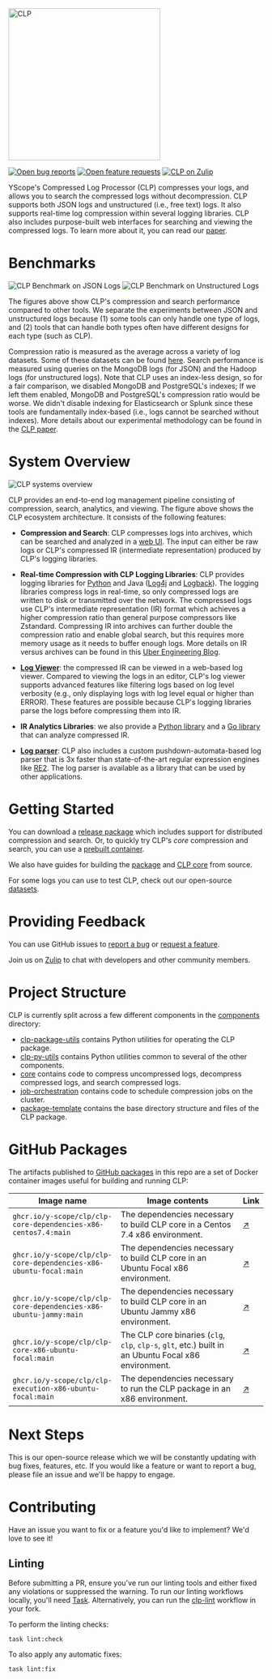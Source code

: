<img alt="CLP" src="https://yscope.com/img/clp-logo.png" width="300"/>

[![Open bug reports](https://img.shields.io/github/issues/y-scope/clp/bug?label=bugs)](https://github.com/y-scope/clp/issues?q=is%3Aissue+is%3Aopen+label%3Abug)
[![Open feature requests](https://img.shields.io/github/issues/y-scope/clp/enhancement?label=feature-requests)](https://github.com/y-scope/clp/issues?q=is%3Aissue+is%3Aopen+label%3Aenhancement)
[![CLP on Zulip](https://img.shields.io/badge/zulip-yscope--clp%20chat-1888FA?logo=zulip)](https://yscope-clp.zulipchat.com/) 

YScope's Compressed Log Processor (CLP) compresses your logs, and allows you to search the
compressed logs without decompression. CLP supports both JSON logs and unstructured (i.e., free
text) logs. It also supports real-time log compression within several logging libraries. CLP also
includes purpose-built web interfaces for searching and viewing the compressed logs. To learn more
about it, you can read our [paper][8].

# Benchmarks

![CLP Benchmark on JSON Logs](docs/img/clp-json-benchmark.png)
![CLP Benchmark on Unstructured Logs](docs/img/clp-unstructured-benchmark.png)

The figures above show CLP's compression and search performance compared to other tools. We separate
the experiments between JSON and unstructured logs because (1) some tools can only handle one type
of logs, and (2) tools that can handle both types often have different designs for each type (such
as CLP).

Compression ratio is measured as the average across a variety of log datasets. Some of these
datasets can be found [here](docs/src/Datasets.md). Search performance is measured using queries on the
MongoDB logs (for JSON) and the Hadoop logs (for unstructured logs). Note that CLP uses an
index-less design, so for a fair comparison, we disabled MongoDB and PostgreSQL's indexes; If we
left them enabled, MongoDB and PostgreSQL's compression ratio would be worse. We didn't disable
indexing for Elasticsearch or Splunk since these tools are fundamentally index-based (i.e., logs
cannot be searched without indexes). More details about our experimental methodology can be found in
the [CLP paper][8].

# System Overview

![CLP systems overview](docs/img/clp-complete-solution.png)

CLP provides an end-to-end log management pipeline consisting of compression, search, analytics, and
viewing. The figure above shows the CLP ecosystem architecture. It consists of the following
features:

- **Compression and Search**: CLP compresses logs into archives, which can be searched and analyzed
  in a [web UI](components/webui). The input can either be raw logs or CLP's compressed IR
  (intermediate representation) produced by CLP's logging libraries.

- **Real-time Compression with CLP Logging Libraries**: CLP provides logging libraries for
  [Python][9] and Java ([Log4j][10] and [Logback][11]). The logging libraries compress logs in
  real-time, so only compressed logs are written to disk or transmitted over the network. The
  compressed logs use CLP's intermediate representation (IR) format which achieves a higher
  compression ratio than general purpose compressors like Zstandard. Compressing IR into archives
  can further double the compression ratio and enable global search, but this requires more memory
  usage as it needs to buffer enough logs. More details on IR versus archives can be found in this
  [Uber Engineering Blog][12].

- **[Log Viewer][13]**: the compressed IR can be viewed in a web-based log viewer. Compared to
  viewing the logs in an editor, CLP's log viewer supports advanced features like filtering logs
  based on log level verbosity (e.g., only displaying logs with log level equal or higher than
  ERROR). These features are possible because CLP's logging libraries parse the logs before
  compressing them into IR.

- **IR Analytics Libraries**: we also provide a [Python library][14] and a [Go library][15] that can
  analyze compressed IR.

- **[Log parser][16]**: CLP also includes a custom pushdown-automata-based log parser that is 3x
  faster than state-of-the-art regular expression engines like [RE2][17]. The log parser is
  available as a library that can be used by other applications.

# Getting Started

You can download a [release package](https://github.com/y-scope/clp/releases) which includes support
for distributed compression and search. Or, to quickly try CLP's *core* compression and search, you
can use a [prebuilt container](docs/src/core/clp-core-container.md).

We also have guides for building the [package](docs/src/Building.md) and
[CLP core](components/core/README.md) from source.

For some logs you can use to test CLP, check out our open-source 
[datasets](docs/src/Datasets.md).

# Providing Feedback

You can use GitHub issues to [report a bug](https://github.com/y-scope/clp/issues/new?assignees=&labels=bug&template=bug-report.yml) 
or [request a feature](https://github.com/y-scope/clp/issues/new?assignees=&labels=enhancement&template=feature-request.yml).

Join us on [Zulip](https://yscope-clp.zulipchat.com/) to chat with developers 
and other community members.

# Project Structure

CLP is currently split across a few different components in the [components](components) 
directory:

* [clp-package-utils](components/clp-package-utils) contains Python utilities
  for operating the CLP package.
* [clp-py-utils](components/clp-py-utils) contains Python utilities common to several of the 
  other components.
* [core](components/core) contains code to compress uncompressed logs, decompress compressed 
  logs, and search compressed logs.
* [job-orchestration](components/job-orchestration) contains code to schedule compression jobs on
  the cluster.
* [package-template](components/package-template) contains the base directory structure and files of the 
  CLP package.

# GitHub Packages

The artifacts published to [GitHub packages][1] in this repo are a set of Docker container images
useful for building and running CLP:

| Image name                                                        | Image contents                                                                                       | Link   |
|-------------------------------------------------------------------|------------------------------------------------------------------------------------------------------|--------|
| `ghcr.io/y-scope/clp/clp-core-dependencies-x86-centos7.4:main`    | The dependencies necessary to build CLP core in a Centos 7.4 x86 environment.                        | [↗][2] |
| `ghcr.io/y-scope/clp/clp-core-dependencies-x86-ubuntu-focal:main` | The dependencies necessary to build CLP core in an Ubuntu Focal x86 environment.                     | [↗][3] |
| `ghcr.io/y-scope/clp/clp-core-dependencies-x86-ubuntu-jammy:main` | The dependencies necessary to build CLP core in an Ubuntu Jammy x86 environment.                     | [↗][4] |
| `ghcr.io/y-scope/clp/clp-core-x86-ubuntu-focal:main`              | The CLP core binaries (`clg`, `clp`, `clp-s`, `glt`, etc.) built in an Ubuntu Focal x86 environment. | [↗][5] |
| `ghcr.io/y-scope/clp/clp-execution-x86-ubuntu-focal:main`         | The dependencies necessary to run the CLP package in an x86 environment.                             | [↗][6] |

# Next Steps

This is our open-source release which we will be constantly updating with bug fixes, features, etc.
If you would like a feature or want to report a bug, please file an issue and we'll be happy to engage.

# Contributing

Have an issue you want to fix or a feature you'd like to implement? We'd love to see it!

## Linting

Before submitting a PR, ensure you've run our linting tools and either fixed any violations or
suppressed the warning. To run our linting workflows locally, you'll need [Task][7]. Alternatively,
you can run the [clp-lint](.github/workflows/clp-lint.yaml) workflow in your fork.

To perform the linting checks:

```shell
task lint:check
```

To also apply any automatic fixes:

```shell
task lint:fix
```

[1]: https://github.com/orgs/y-scope/packages?repo_name=clp
[2]: https://github.com/y-scope/clp/pkgs/container/clp%2Fclp-core-dependencies-x86-centos7.4
[3]: https://github.com/y-scope/clp/pkgs/container/clp%2Fclp-core-dependencies-x86-ubuntu-focal
[4]: https://github.com/y-scope/clp/pkgs/container/clp%2Fclp-core-dependencies-x86-ubuntu-jammy
[5]: https://github.com/y-scope/clp/pkgs/container/clp%2Fclp-core-x86-ubuntu-focal
[6]: https://github.com/y-scope/clp/pkgs/container/clp%2Fclp-execution-x86-ubuntu-focal
[7]: https://taskfile.dev/
[8]: https://www.usenix.org/system/files/osdi21-rodrigues.pdf
[9]: https://github.com/y-scope/clp-loglib-py
[10]: https://github.com/y-scope/log4j1-appenders
[11]: https://github.com/y-scope/logback-appenders
[12]: https://www.uber.com/en-US/blog/reducing-logging-cost-by-two-orders-of-magnitude-using-clp
[13]: https://github.com/y-scope/yscope-log-viewer
[14]: https://github.com/y-scope/clp-ffi-py
[15]: https://github.com/y-scope/clp-ffi-go
[16]: https://github.com/y-scope/log-surgeon
[17]: https://github.com/google/re2
